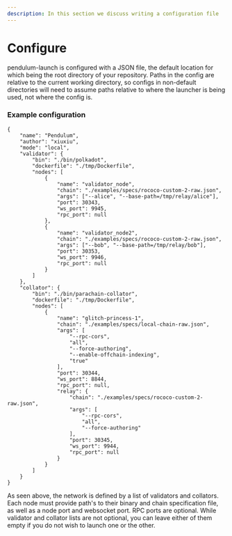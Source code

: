 ```yaml
---
description: In this section we discuss writing a configuration file
---
```


# Configure

pendulum-launch is configured with a JSON file, the default location for which being the root directory of your repository.  Paths in the config are relative to the current working directory, so configs in non-default directories will need to assume paths relative to where the launcher is being used, not where the config is.

### Example configuration

```json5
{
    "name": "Pendulum",
    "author": "xiuxiu",
    "mode": "local",
    "validator": {
        "bin": "./bin/polkadot",
        "dockerfile": "./tmp/Dockerfile",
        "nodes": [
            {
                "name": "validator_node",
                "chain": "./examples/specs/rococo-custom-2-raw.json",
                "args": ["--alice", "--base-path=/tmp/relay/alice"],
                "port": 30343,
                "ws_port": 9945,
                "rpc_port": null
            },
            {
                "name": "validator_node2",
                "chain": "./examples/specs/rococo-custom-2-raw.json",
                "args": ["--bob", "--base-path=/tmp/relay/bob"],
                "port": 30353,
                "ws_port": 9946,
                "rpc_port": null
            }
        ]
    },
    "collator": {
        "bin": "./bin/parachain-collator",
        "dockerfile": "./tmp/Dockerfile",
        "nodes": [
            {
                "name": "glitch-princess-1",
                "chain": "./examples/specs/local-chain-raw.json",
                "args": [
                    "--rpc-cors",
                    "all",
                    "--force-authoring",
                    "--enable-offchain-indexing",
                    "true"
                ],
                "port": 30344,
                "ws_port": 8844,
                "rpc_port": null,
                "relay": {
                    "chain": "./examples/specs/rococo-custom-2-raw.json",
                    "args": [
                        "--rpc-cors",
                        "all",
                        "--force-authoring"
                    ],
                    "port": 30345,
                    "ws_port": 9944,
                    "rpc_port": null
                }
            }
        ]
    }
}
```

As seen above, the network is defined by a list of validators and collators.  Each node must provide path's to their binary and chain specification file, as well as a node port and websocket port.  RPC ports are optional.  While validator and collator lists are not optional, you can leave either of them empty if you do not wish to launch one or the other.
